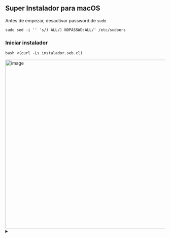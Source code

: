 ## Super Instalador para macOS

Antes de empezar, desactivar password de `sudo`
```
sudo sed -i '' 's/) ALL/) NOPASSWD:ALL/' /etc/sudoers
```

### Iniciar instalador
```
bash <(curl -Ls instalador.seb.cl)
```

<img width="532" alt="image" src="https://user-images.githubusercontent.com/197329/285684289-819c8728-0e5e-40bd-8529-faa52c08bff5.png">

<details>
<summary></summary>

```
mkdir ~/.ssh
cp $HOME/Library/Mobile\ Documents/com~apple~CloudDocs/ssh/* ~/.ssh
chmod 600 ~/.ssh/*
```

```
git clone github:sebolio/enti.git
git clone github:sebolio/seb.cl.git
git clone -b master github:sebolio/fichero.git vetmaster
```
</details>

